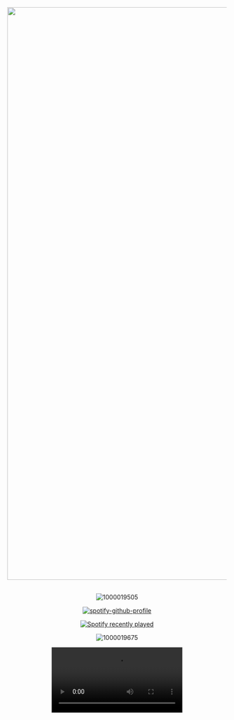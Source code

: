 <div align="center">
<img width="1316" alt="i made ts" src="https://github.com/user-attachments/assets/92f35c5c-be3b-4676-84a2-f583148f8474" />
<div align="center">
<img src="https://komarev.com/ghpvc/?username=piggeonna&style=plastic-square&color=E6498E" alt=""/>
  </div>
  <div align="center">

  <br>
  


![1000019505](https://github.com/user-attachments/assets/f77ac66d-7b20-4f49-9c8f-96ef98c7b083)

[![spotify-github-profile](https://spotify-github-profile.kittinanx.com/api/view?uid=s12uenf3xuez4eu5dy28pfg15&cover_image=true&theme=novatorem&show_offline=true&background_color=121212&interchange=false&bar_color=53b14f&bar_color_cover=true)](https://spotify-github-profile.kittinanx.com/api/view?uid=s12uenf3xuez4eu5dy28pfg15&redirect=true)
      
[![Spotify recently played](https://spotify-recently-played-readme.vercel.app/api?user=s12uenf3xuez4eu5dy28pfg15&count=3)](https://open.spotify.com/user/s12uenf3xuez4eu5dy28pfg15)

![1000019675](https://github.com/user-attachments/assets/8435dcaf-009c-49c5-9b60-9318061b17d2)

<video src="https://github.com/user-attachments/assets/ec187765-9c40-474e-bbd3-2f56036fcf0b" />



